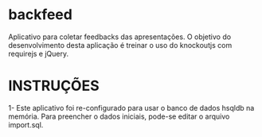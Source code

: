 backfeed
========

Aplicativo para coletar feedbacks das apresentações.
O objetivo do desenvolvimento desta aplicação é treinar o uso do knockoutjs com requirejs e jQuery.

INSTRUÇÕES
==========
1- Este aplicativo foi re-configurado para usar o banco de dados hsqldb na memória. Para preencher o dados iniciais, pode-se editar o arquivo import.sql.
